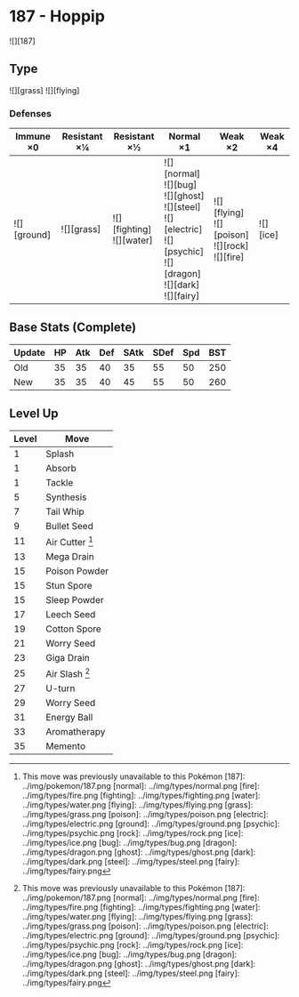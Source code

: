 # 187 - Hoppip
![][187]

## Type

![][grass]  ![][flying]

### Defenses

Immune ×0       | Resistant ×¼   | Resistant ×½                     | Normal ×1                                                                                                                                  | Weak ×2                                                     | Weak ×4      | 
---             | ---            | ---                              | ---                                                                                                                                        | ---                                                         | ---          | 
![][ground]<br> | ![][grass]<br> | ![][fighting]<br> ![][water]<br> | ![][normal]<br> ![][bug]<br> ![][ghost]<br> ![][steel]<br> ![][electric]<br> ![][psychic]<br> ![][dragon]<br> ![][dark]<br> ![][fairy]<br> | ![][flying]<br> ![][poison]<br> ![][rock]<br> ![][fire]<br> | ![][ice]<br> | 

## Base Stats (Complete)

Update | HP  | Atk | Def | SAtk | SDef | Spd | BST | 
---    | --- | --- | --- | ---  | ---  | --- | --- | 
Old    | 35  | 35  | 40  | 35   | 55   | 50  | 250 | 
New    | 35  | 35  | 40  | 45   | 55   | 50  | 260 | 

## Level Up

Level | Move            | 
---   | ---             | 
1     | Splash          | 
1     | Absorb          | 
1     | Tackle          | 
5     | Synthesis       | 
7     | Tail Whip       | 
9     | Bullet Seed     | 
11    | Air Cutter [^1] | 
13    | Mega Drain      | 
15    | Poison Powder   | 
15    | Stun Spore      | 
15    | Sleep Powder    | 
17    | Leech Seed      | 
19    | Cotton Spore    | 
21    | Worry Seed      | 
23    | Giga Drain      | 
25    | Air Slash [^1]  | 
27    | U-turn          | 
29    | Worry Seed      | 
31    | Energy Ball     | 
33    | Aromatherapy    | 
35    | Memento         | 

[^1]: This move was previously unavailable to this Pokémon
[187]: ../img/pokemon/187.png
[normal]: ../img/types/normal.png
[fire]: ../img/types/fire.png
[fighting]: ../img/types/fighting.png
[water]: ../img/types/water.png
[flying]: ../img/types/flying.png
[grass]: ../img/types/grass.png
[poison]: ../img/types/poison.png
[electric]: ../img/types/electric.png
[ground]: ../img/types/ground.png
[psychic]: ../img/types/psychic.png
[rock]: ../img/types/rock.png
[ice]: ../img/types/ice.png
[bug]: ../img/types/bug.png
[dragon]: ../img/types/dragon.png
[ghost]: ../img/types/ghost.png
[dark]: ../img/types/dark.png
[steel]: ../img/types/steel.png
[fairy]: ../img/types/fairy.png
